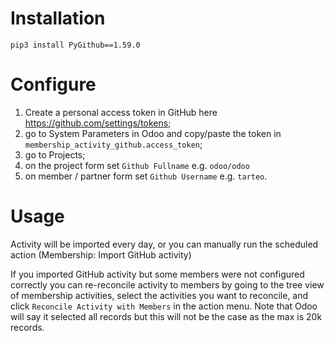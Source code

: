 # Installation

```
pip3 install PyGithub==1.59.0
```

# Configure

1. Create a personal access token in GitHub here https://github.com/settings/tokens;
2. go to System Parameters in Odoo and copy/paste the token in `membership_activity_github.access_token`;
3. go to Projects;
4. on the project form set `Github Fullname` e.g. `odoo/odoo`
5. on member / partner form set `Github Username` e.g. `tarteo`.

# Usage

Activity will be imported every day, or you can manually run the scheduled action (Membership: Import GitHub activity)

If you imported GitHub activity but some members were not configured correctly you can re-reconcile activity to members
by going to the tree view of membership activities, select the activities you want to reconcile, and click
`Reconcile Activity with Members` in the action menu. Note that Odoo will say it selected all records but
this will not be the case as the max is 20k records.
